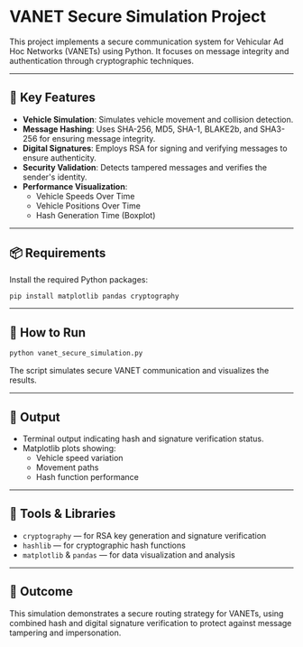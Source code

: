 
# VANET Secure Simulation Project

This project implements a secure communication system for Vehicular Ad Hoc Networks (VANETs) using Python. It focuses on message integrity and authentication through cryptographic techniques.

---

## 🔐 Key Features

- **Vehicle Simulation**: Simulates vehicle movement and collision detection.
- **Message Hashing**: Uses SHA-256, MD5, SHA-1, BLAKE2b, and SHA3-256 for ensuring message integrity.
- **Digital Signatures**: Employs RSA for signing and verifying messages to ensure authenticity.
- **Security Validation**: Detects tampered messages and verifies the sender's identity.
- **Performance Visualization**:
  - Vehicle Speeds Over Time
  - Vehicle Positions Over Time
  - Hash Generation Time (Boxplot)

---

## 📦 Requirements

Install the required Python packages:

```bash
pip install matplotlib pandas cryptography
```

---

## 🚀 How to Run

```bash
python vanet_secure_simulation.py
```

The script simulates secure VANET communication and visualizes the results.

---

## 🧪 Output

- Terminal output indicating hash and signature verification status.
- Matplotlib plots showing:
  - Vehicle speed variation
  - Movement paths
  - Hash function performance

---

## 🧰 Tools & Libraries

- `cryptography` — for RSA key generation and signature verification
- `hashlib` — for cryptographic hash functions
- `matplotlib` & `pandas` — for data visualization and analysis

---

## 📌 Outcome

This simulation demonstrates a secure routing strategy for VANETs, using combined hash and digital signature verification to protect against message tampering and impersonation.
